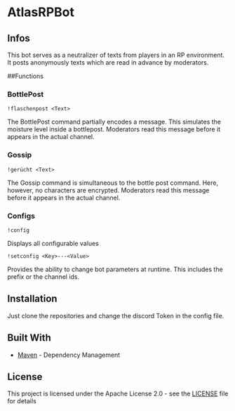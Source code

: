 # AtlasRPBot

## Infos

This bot serves as a neutralizer of texts from players in an RP environment. 
It posts anonymously texts which are read in advance by moderators.

##Functions

### BottlePost

```
!flaschenpost <Text>
```

The BottlePost command partially encodes a message. This simulates the moisture level inside a bottlepost. Moderators read this message before it appears in the actual channel.

### Gossip

```
!gerücht <Text>
```

The Gossip command is simultaneous to the bottle post command. Here, however, no characters are encrypted. Moderators read this message before it appears in the actual channel.

### Configs

```
!config
```

Displays all configurable values

```
!setconfig <Key>---<Value>
```

Provides the ability to change bot parameters at runtime. This includes the prefix or the channel ids.

## Installation

Just clone the repositories and change the discord Token in the config file.

## Built With

* [Maven](https://maven.apache.org/) - Dependency Management

## License

This project is  licensed under the Apache License 2.0 - see the [LICENSE](LICENSE) file for details